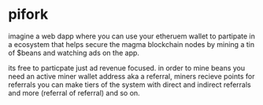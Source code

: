 # pifork

imagine a web dapp where you can use your etheruem wallet to partipate in a ecosystem that helps secure the magma blockchain nodes by mining a tin of $beans and watching ads on the app.

its free to particpate just ad revenue focused. in order to mine beans you need an active miner wallet address aka a referral, miners recieve points for referrals you can make tiers of the system with direct and indirect referrals and more (referral of referral) and so on. 

